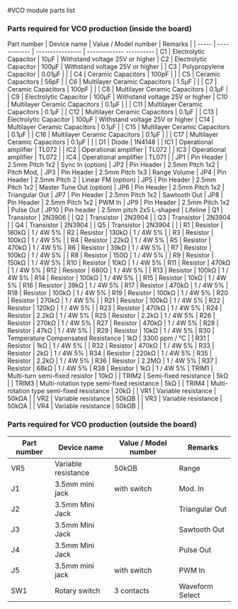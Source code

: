 #VCO module parts list

### Parts required for VCO production (inside the board)

Part number | Device name | Value / Model number | Remarks |
| ----- | ------------ | ---------------- | ------------- ---------- |
C1 | Electrolytic Capacitor | 10μF | Withstand voltage 25V or higher |
C2 | Electrolytic Capacitor | 100μF | Withstand voltage 25V or higher |
| C3 | Polypropylene Capacitor | 0.01μF | |
| C4 | Ceramic Capacitors | 100pF | |
| C5 | Ceramic Capacitors | 56pF | |
C6 | Multilayer Ceramic Capacitors | 1.5μF | |
| C7 | Ceramic Capacitors | 100pF | |
| C8 | Multilayer Ceramic Capacitors | 0.1μF | |
C9 | Electrolytic Capacitor | 100μF | Withstand voltage 25V or higher |
C10 | Multilayer Ceramic Capacitors | 0.1μF | |
| C11 | Multilayer Ceramic Capacitors | 0.1μF | |
C12 | Multilayer Ceramic Capacitors | 0.1μF | |
C13 | Electrolytic Capacitor | 100μF | Withstand voltage 25V or higher |
C14 | Multilayer Ceramic Capacitors | 0.1μF | |
C15 | Multilayer Ceramic Capacitors | 0.1μF | |
C16 | Multilayer Ceramic Capacitors | 0.1μF | |
| C17 | Multilayer Ceramic Capacitors | 0.1μF | |
| D1 | Diode | 1N4148 | |
IC1 | Operational amplifier | TL072 | |
IC2 | Operational amplifier | TL072 | |
IC3 | Operational amplifier | TL072 | |
IC4 | Operational amplifier | TL071 | |
JP1 | Pin Header | 2.5mm Pitch 1x2 | Sync In (option) |
JP2 | Pin Header | 2.5mm Pitch 1x2 | Pitch Mod, |
JP3 | Pin Header | 2.5mm Pitch 1x3 | Range Volume |
JP4 | Pin Header | 2.5mm Pitch 2 | Linear FM (option) |
JP5 | Pin Header | 2.5mm Pitch 1x2 | Master Tune Out (option) |
JP6 | Pin Header | 2.5mm Pitch 1x2 | Triangular Out |
JP7 | Pin Header | 2.5mm Pitch 1x2 | Sawtooth Out |
JP8 | Pin Header | 2.5mm Pitch 1x2 | PWM In |
JP9 | Pin Header | 2.5mm Pitch 1x2 | Pulse Out |
JP10 | Pin header | 2.5mm pitch 2x5 L-shaped | Lifeline |
Q1 | Transistor | 2N3906 | |
Q2 | Transistor | 2N3904 | |
Q3 | Transistor | 2N3904 | |
Q4 | Transistor | 2N3904 | |
Q5 | Transistor | 2N3904 | |
| R1 | Resistor | 180kΩ | 1 / 4W 5% |
R2 | Resistor | 130kΩ | 1 / 4W 5% |
| R3 | Resistor | 100kΩ | 1 / 4W 5% |
| R4 | Resistor | 22kΩ | 1 / 4W 5% |
R5 | Resistor | 470kΩ | 1 / 4W 5% |
R6 | Resistor | 39kΩ | 1 / 4W 5% |
| R7 | Resistor | 100kΩ | 1 / 4W 5% |
| R8 | Resistor | 150Ω | 1 / 4W 5% |
| R9 | Resistor | 150kΩ | 1 / 4W 5% |
R10 | Resistor | 10kΩ | 1 / 4W 5% |
R11 | Resistor | 470kΩ | 1 / 4W 5% |
R12 | Resistor | 680Ω | 1 / 4W 5% |
| R13 | Resistor | 100kΩ | 1 / 4W 5% |
R14 | Resistor | 100kΩ | 1 / 4W 5% |
| R15 | Resistor | 10kΩ | 1 / 4W 5% |
R16 | Resistor | 39kΩ | 1 / 4W 5% |
R17 | Resistor | 470kΩ | 1 / 4W 5% |
R18 | Resistor | 100kΩ | 1 / 4W 5% |
R19 | Resistor | 100kΩ | 1 / 4W 5% |
R20 | Resistor | 270kΩ | 1 / 4W 5% |
| R21 | Resistor | 100kΩ | 1 / 4W 5% |
R22 | Resistor | 120kΩ | 1 / 4W 5% |
| R23 | Resistor | 470kΩ | 1 / 4W 5% |
R24 | Resistor | 2.2kΩ | 1 / 4W 5% |
R25 | Resistor | 2.2kΩ | 1 / 4W 5% |
R26 | Resistor | 270kΩ | 1 / 4W 5% |
R27 | Resistor | 470kΩ | 1 / 4W 5% |
R28 | Resistor | 47kΩ | 1 / 4W 5% |
| R29 | Resistor | 10kΩ | 1 / 4W 5% |
R30 | Temperature Compensated Resistance | 1kΩ | 3300 ppm / ℃ |
| R31 | Resistor | 1kΩ | 1 / 4W 5% |
| R32 | Resistor | 470kΩ | 1 / 4W 5%
|
R33 | Resistor | 2kΩ | 1 / 4W 5% |
R34 | Resistor | 220kΩ | 1 / 4W 5% |
R35 | Resistor | 2.2kΩ | 1 / 4W 5% |
R36 | Resistor | 2.2MΩ | 1 / 4W 5% |
R37 | Resistor | 68kΩ | 1 / 4W 5% |
R38 | Resistor | 1kΩ | 1 / 4W 5% |
TRIM1 | Multi-turn semi-fixed resistor | 10kΩ | |
TRIM2 | Semi-fixed resistance | 5kΩ | |
TRIM3 | Multi-rotation type semi-fixed resistance | 5kΩ | |
TRIM4 | Multi-rotation type semi-fixed resistance | 20kΩ | |
VR1 | Variable resistance | 50kΩA | |
VR2 | Variable resistance | 50kΩB | |
VR3 | Variable resistance | 50kΩA | |
VR4 | Variable resistance | 50kΩB | |

### Parts required for VCO production (outside the board)

Part number | Device name | Value / Model number | Remarks |
| ---- | ----------- | ------ | --------------- |
VR5 | Variable resistance | 50kΩB | Range |
J1 | 3.5mm mini jack | with switch | Mod. In |
| J2 | 3.5mm Mini Jack | | Triangular Out |
| J3 | 3.5mm Mini Jack | | Sawtooth Out |
| J4 | 3.5mm Mini Jack | | Pulse Out |
J5 | 3.5mm mini jack | with switch | PWM In |
SW1 | Rotary switch | 3 contacts | Waveform Select |